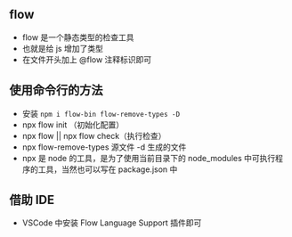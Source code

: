 ## flow
- flow 是一个静态类型的检查工具
- 也就是给 js 增加了类型
- 在文件开头加上 @flow 注释标识即可


## 使用命令行的方法
- 安装 `npm i flow-bin flow-remove-types -D`
- npx flow init （初始化配置）
- npx flow || npx flow check（执行检查）
- npx flow-remove-types 源文件 -d 生成的文件
- npx 是 node 的工具，是为了使用当前目录下的 node_modules 中可执行程序的工具，当然也可以写在 package.json 中

## 借助 IDE
- VSCode 中安装 Flow Language Support 插件即可
